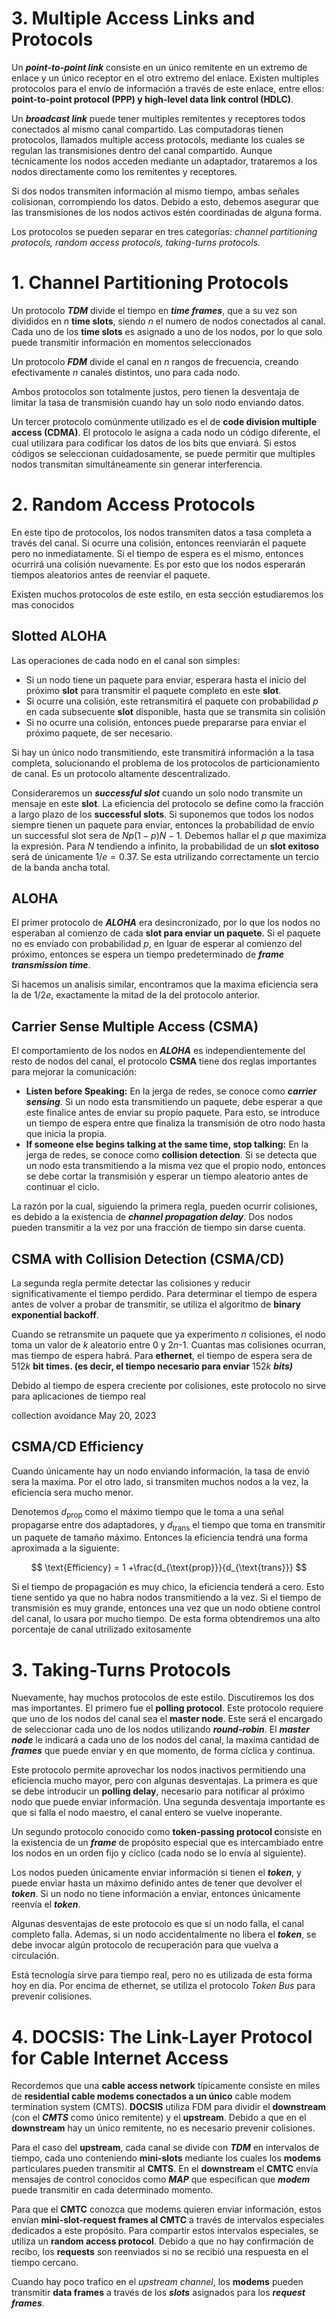 # 3. Multiple Access Links and Protocols

Un *******************point-to-point link******************* consiste en un único remitente en un extremo de enlace y un único receptor en el otro extremo del enlace. Existen multiples protocolos para el envío de información a través de este enlace, entre ellos: ******point-to-point protocol (PPP) y high-level data link control (HDLC)******.

Un *****broadcast link***** puede tener multiples remitentes y receptores todos conectados al mismo canal compartido. Las computadoras tienen protocolos, llamados multiple access protocols, mediante los cuales se regulan las transmisiones dentro del canal compartido. Aunque técnicamente los nodos acceden mediante un adaptador, trataremos a los nodos directamente como  los remitentes y receptores.

Si dos nodos transmiten información al mismo tiempo, ambas señales colisionan, corrompiendo los datos. Debido a esto, debemos asegurar que las transmisiones de los nodos activos estén coordinadas de alguna forma.

Los protocolos se pueden separar en tres categorías: *channel partitioning protocols, random access protocols, taking-turns protocols.*

# 1. Channel Partitioning Protocols

Un protocolo ***TDM*** divide el tiempo en ***********time frames***********, que a su vez son divididos en $n$ **********time slots**********, siendo $n$ el numero de nodos conectados al canal. Cada uno de los **********time slots********** es asignado a uno de los nodos, por lo que solo puede transmitir información en momentos seleccionados

Un protocolo ***FDM*** divide el canal en $n$ rangos de frecuencia, creando efectivamente $n$ canales distintos, uno para cada nodo.

Ambos protocolos son totalmente justos, pero tienen la desventaja de limitar la tasa de transmisión cuando hay un solo nodo enviando datos.

Un tercer protocolo comúnmente utilizado es el de ************************************code division multiple access (CDMA)************************************. El protocolo le asigna a cada nodo un código diferente, el cual utilizara para codificar los datos de los bits que enviará. Si estos códigos se seleccionan cuidadosamente, se puede permitir que multiples nodos transmitan simultáneamente sin generar interferencia. 

# 2. Random Access Protocols

En este tipo de protocolos, los nodos transmiten datos a tasa completa a través del canal. Si ocurre una colisión, entonces reenviarán el paquete pero no inmediatamente. Si el tiempo de espera es el mismo, entonces ocurrirá una colisión nuevamente. Es por esto que los nodos esperarán tiempos aleatorios antes de reenviar el paquete.

Existen muchos protocolos de este estilo, en esta sección estudiaremos los mas conocidos

## Slotted ALOHA

Las operaciones de cada nodo en el canal son simples:

- Si un nodo tiene un paquete para enviar, esperara hasta el inicio del próximo ****slot**** para transmitir el paquete completo en este ****slot****.
- Si ocurre una colisión, este retransmitirá el paquete con probabilidad $p$ en cada subsecuente ****slot**** disponible, hasta que se transmita sin colisión
- Si no ocurre una colisión, entonces puede prepararse para enviar el próximo paquete, de ser necesario.

Si hay un único nodo transmitiendo, este transmitirá información a la tasa completa, solucionando el problema de los protocolos de particionamiento de canal. Es un protocolo altamente descentralizado.

Consideraremos un ***************successful slot*************** cuando un solo nodo transmite un mensaje en este ****slot****. La eficiencia del protocolo se define como la fracción a largo plazo de los ****************successful slots****************. Si suponemos que todos los nodos siempre tienen un paquete para enviar, entonces la probabilidad de envío un successful slot sera de $Np(1-p)N-1$. Debemos hallar el $p$ que maximiza la expresión. Para $N$ tendiendo a infinito, la probabilidad de un ************slot exitoso************ será de únicamente $1/e=0.37$. Se esta utrilizando correctamente un tercio de la banda ancha total.

## ALOHA

El primer protocolo de *****ALOHA***** era desincronizado, por lo que los nodos no esperaban al comienzo de cada ****slot para enviar un paquete****. Si el paquete no es enviado con probabilidad $p$, en lguar de esperar al comienzo del próximo, entonces se espera un tiempo predeterminado de ***********************frame transmission time***********************.

Si hacemos un analisis similar, encontramos que la maxima eficiencia sera la de $1/2e$, exactamente la mitad de la del protocolo anterior.

## Carrier Sense Multiple Access (CSMA)

El comportamiento de los nodos en *****ALOHA***** es independientemente del resto de nodos del canal, el protocolo ****CSMA**** tiene dos reglas importantes para mejorar la comunicación:

- **********************************************Listen before Speaking:********************************************** En la jerga de redes, se conoce como ***************carrier sensing***************. Si un nodo esta transmitiendo un paquete, debe esperar a que este finalice antes de enviar su propio paquete. Para esto, se introduce un tiempo de espera entre que finaliza la transmisión de otro nodo hasta que inicia la propia.
- ******************************************************************************************If someone else begins talking at the same time, stop talking:****************************************************************************************** En la jerga de redes, se conoce como ********************collision detection********************. Si se detecta que un nodo esta transmitiendo a la misma vez que el propio nodo, entonces se debe cortar la transmisión y esperar un tiempo aleatorio antes de continuar el ciclo.

La razón por la cual, siguiendo la primera regla, pueden ocurrir colisiones, es debido a la existencia de *************************channel propagation delay*************************. Dos nodos pueden transmitir a la vez por una fracción de tiempo sin darse cuenta.

## CSMA with Collision Detection (CSMA/CD)

La segunda regla permite detectar las colisiones y reducir significativamente el tiempo perdido. Para determinar el tiempo de espera antes de volver a probar de transmitir, se utiliza el algoritmo de **************************binary exponential backoff**************************.

Cuando se retransmite un paquete que ya experimento $n$ colisiones, el nodo toma un valor de $k$ aleatorio entre 0 y 2$n$-1. Cuantas mas colisiones ocurran, mas tiempo de espera habrá. Para ********ethernet********, el tiempo de espera sera de 512$k$ ******************************************************bit times. (es decir, el tiempo necesario para enviar****************************************************** 152$k$ *****bits)*****

Debido al tiempo de espera creciente por colisiones, este protocolo no sirve para aplicaciones de tiempo real

collection avoidance May 20, 2023 

## CSMA/CD Efficiency

Cuando únicamente hay un nodo enviando información, la tasa de envió sera la maxima. Por el otro lado, si transmiten muchos nodos a la vez, la eficiencia sera mucho menor.

Denotemos $d_{\text{prop}}$ como el máximo tiempo que le toma a una señal propagarse entre dos adaptadores, y $d_{\text{trans}}$ el tiempo que toma en transmitir un paquete de tamaño máximo. Entonces la eficiencia tendrá una forma aproximada a la siguiente:

$$
\text{Efficiency} = 1 +\frac{d_{\text{prop}}}{d_{\text{trans}}}
$$

Si el tiempo de propagación es muy chico, la eficiencia tenderá a cero. Esto tiene sentido ya que no habra nodos transmitiendo a la vez. Si el tiempo de transmisión es muy grande, entonces una vez que un nodo obtiene control del canal, lo usara por mucho tiempo. De esta forma obtendremos una alto porcentaje de canal utrilizado exitosamente

# 3. Taking-Turns Protocols

Nuevamente, hay muchos protocolos de este estilo. Discutiremos los dos mas importantes. El primero fue el ********************************polling protocol********************************. Este protocolo requiere que uno de los nodos del canal sea el ****master node****. Este será el encargado de seleccionar cada uno de los nodos utilizando ***********round-robin***********. El ***********master node*********** le indicará a cada uno de los nodos del canal, la maxima cantidad de *******frames******* que puede enviar y en que momento, de forma cíclica y continua.

Este protocolo permite aprovechar los nodos inactivos permitiendo una eficiencia mucho mayor, pero con algunas desventajas. La primera es que se debe introducir un **polling delay**, necesario para notificar al próximo nodo que puede enviar información. Una segunda desventaja importante es que si falla el nodo maestro, el canal entero se vuelve inoperante.

Un segundo protocolo conocido como ************************token-passing protocol********************** c**onsiste en la existencia de un *****frame***** de propósito especial que es intercambiado entre los nodos en un orden fijo y cíclico (cada nodo se lo envía al siguiente). 

Los nodos pueden únicamente enviar información si tienen el *****token*****, y puede enviar hasta un máximo definido antes de tener que devolver el *****token*****. Si un nodo no tiene información a enviar, entonces únicamente reenvía el *****token*****.

Algunas desventajas de este protocolo es que si un nodo falla, el canal completo falla. Ademas, si un nodo accidentalmente no libera el *****token*****, se debe invocar algún protocolo de recuperación para que vuelva a circulación.

Está tecnología sirve para tiempo real, pero no es utilizada de esta forma hoy en dia. Por encima de ethernet, se utiliza el protocolo *Token Bus* para prevenir colisiones.

# 4. DOCSIS: The Link-Layer Protocol for Cable Internet Access

Recordemos que una ********************cable access network******************** típicamente consiste en miles de ************************residential cable modems conectados a un único************************ cable modem termination system (CMTS). ******DOCSIS****** utiliza FDM para dividir el **********downstream********** (con el *****CMTS***** como único remitente) y el ********upstream********. Debido a que en el **********downstream********** hay un único remitente, no es necesario prevenir colisiones.

Para el caso del ********upstream********, cada canal se divide con ***********TDM*********** en intervalos de tiempo, cada uno conteniendo **********mini-slots********** mediante los cuales los ******modems****** particulares pueden transmitir al ****CMTS****. En el **********downstream********** el ****CMTC**** envía mensajes de control conocidos como ***MAP*** que especifican que *****modem***** puede transmitir en cada determinado momento.

Para que el ****CMTC**** conozca que modems quieren enviar información, estos envían **********mini-slot-request frames al CMTC********** a través de intervalos especiales dedicados a este propósito. Para compartir estos intervalos especiales, se utiliza un **********************random access protocol**********************. Debido a que no hay confirmación de recibo, los ********requests******** son reenviados si no se recibió una respuesta en el tiempo cercano.

Cuando hay poco trafico en el *upstream channel*, los ******modems****** pueden transmitir ******data frames****** a través de los *****slots***** asignados para los *******request frames*******.